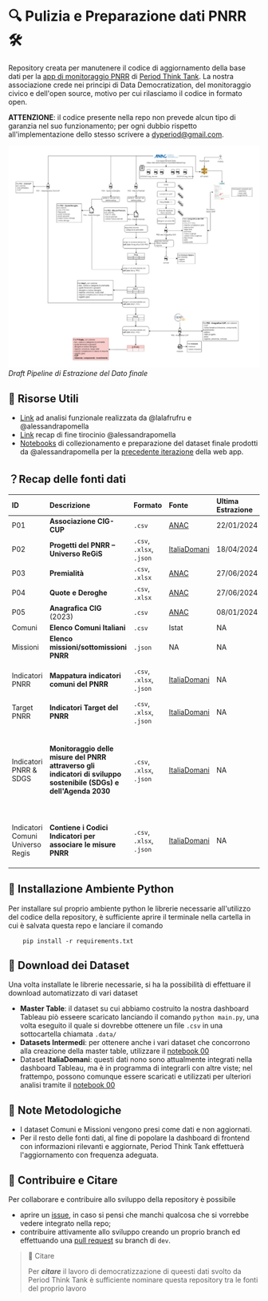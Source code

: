 # 🔍 Pulizia e Preparazione dati PNRR 🛠️
Repository creata per manutenere il codice di aggiornamento della base dati per la [app di monitoraggio PNRR](https://public.tableau.com/app/profile/period.thinktank/viz/AnalisiPnrrimpattidigenere/Home) di [Period Think Tank](https://www.thinktankperiod.org/). La nostra associazione crede nei principi di Data Democratization, del monitoraggio civico e dell'open source, motivo per cui rilasciamo il codice in formato open. 

**ATTENZIONE**: il codice presente nella repo non prevede alcun tipo di garanzia nel suo funzionamento; per ogni dubbio rispetto all'implementazione dello stesso scrivere a dyperiod@gmail.com. 

![draft](docs/draft_pipeline.jpeg)
*Draft Pipeline di Estrazione del Dato finale*

## 📝 Risorse Utili 
* [Link](https://docs.google.com/document/d/1HaHIbAhVGqhypHSc_gMIXG6Z4ioIH56mi-BsnI2Ty1w/edit#heading=h.r13rq9c3hkqr) ad analisi funzionale realizzata da @lalafrufru e @alessandrapomella  
* [Link](https://docs.google.com/document/d/15TFWF38qALM83yI11kMPHrwp-16bFSK8/edit) recap di fine tirocinio @alessandrapomella
* [Notebooks](notebooks/data_prep_old) di collezionamento e preparazione del dataset finale prodotti da @alessandrapomella per la [precedente iterazione](https://github.com/PeriodThinkTank/analisi-dati-pnrr) della web app. 


## ？Recap delle fonti dati 
| ID | Descrizione | Formato | Fonte | Ultima Estrazione | Ultimo Aggiornamento | Freq. Aggiornamento | Commenti |  
|:---------|:------|:--------|:------------------|:---------|:---------|:------|:----|
| P01 | **Associazione CIG-CUP** | `.csv`| [ANAC](https://dati.anticorruzione.it/opendata/dataset/cup) | 22/01/2024 | 02/09/2025 | Mensile | NA |
| P02 | **Progetti del PNRR – Universo ReGiS** | `.csv`, `.xlsx`, `.json` | [ItaliaDomani](https://www.italiadomani.gov.it/content/sogei-ng/it/it/catalogo-open-data/Progetti_del_PNRR_Universo_ReGiS.html)| 18/04/2024 | 18/04/2024 (v6) | Non più aggiornato | DA NON UTILIZZARE |
| P03 | **Premialità** | `.csv`, `.xlsx` | [ANAC](https://dati.anticorruzione.it/opendata/dataset/misurepremiali-pnrrpnc) | 27/06/2024 | 02/09/2025 | Mensile | NA |
| P04 | **Quote e Deroghe** | `.csv`, `.xlsx` | [ANAC](https://dati.anticorruzione.it/opendata/dataset/indicatori-pnrrpnc) | 27/06/2024 | 02/09/2025 | Mensile | NA |
| P05 | **Anagrafica CIG** (2023) | `.csv` | [ANAC](https://dati.anticorruzione.it/opendata/dataset/cig) | 08/01/2024 | 02/09/2025 | Mensile | NA |
| Comuni | **Elenco Comuni Italiani** | `.csv` | Istat | NA | NA | NA | NA |
| Missioni | **Elenco missioni/sottomissioni PNRR** | `.json`| NA | NA | NA | NA | NA |
| Indicatori PNRR | **Mappatura indicatori comuni del PNRR** |  `.csv`, `.xlsx`, `.json` | [ItaliaDomani](https://www.italiadomani.gov.it/content/sogei-ng/it/it/catalogo-open-data/mappatura-degli-indicatori-comuni-europei-per-misura-del-pnrr.html) | NA | 31/08/2025 | 31/08/2025 | Dataset citato nell'articolo di [inGenere](https://www.ingenere.it/articoli/forma-senza-sostanza) |
| Target PNRR | **Indicatori Target del PNRR** | `.csv`, `.xlsx`, `.json` | [ItaliaDomani](https://www.italiadomani.gov.it/content/sogei-ng/it/it/catalogo-open-data/indicatori-target-dei-progetti-del-pnrr.html) | NA | 30/06/2025 | 30/06/2025 | NA |
| Indicatori PNRR & SDGS | **Monitoraggio delle misure del PNRR attraverso gli indicatori di sviluppo sostenibile (SDGs) e dell'Agenda 2030** |  `.csv`, `.xlsx`, `.json` | [ItaliaDomani](https://www.italiadomani.gov.it/content/sogei-ng/it/it/catalogo-open-data/avanzamento-degli-indicatori-comuni-europei-per-misura-del-pnrr.html) | NA | 31/08/2025 (v8) | 31/08/2025 | Dataset di interesse per alcune misure presenti che potrebbero impattare direttamente sul genere e inclusività |
| Indicatori Comuni Universo Regis | **Contiene i Codici Indicatori per associare le misure PNRR** |  `.csv`, `.xlsx`, `.json` | [ItaliaDomani](https://www.italiadomani.gov.it/content/sogei-ng/it/it/catalogo-open-data/indicatori-comuni-europei-per-progetto-del-pnrr.html) | NA | 30/06/2025 (v5) | 30/06/2025 | Dataset di interesse per l'incrocio con misure e submisure |

## 🐍 Installazione Ambiente Python 
Per installare sul proprio ambiente python le librerie necessarie all'utilizzo del codice della repository, è sufficiente aprire il terminale nella cartella in cui è salvata questa repo e lanciare il comando  

````
    pip install -r requirements.txt
````

## 💾 Download dei Dataset 
Una volta installate le librerie necessarie, si ha la possibilità di  effettuare il download automatizzato di vari dataset
* **Master Table**: il dataset su cui abbiamo costruito la nostra dashboard Tableau piò esseere scaricato lanciando il comando `python main.py`, una volta eseguito il quale si dovrebbe ottenere  un file `.csv` in una sottocartella chiamata `.data/`
* **Datasets Intermedi**: per ottenere anche i vari dataset che concorrono alla creazione della master table, utilizzare il [notebook 00](notebooks/01_create_master_table.ipynb)
* Dataset **ItaliaDomani**: questi dati nono sono attualmente integrati nella dashboard Tableau, ma è in programma di integrarli con altre viste; nel frattempo, possono comunque essere scaricati e utilizzati per ulteriori analisi tramite il [notebook 00](notebooks/01_create_master_table.ipynb) 


## 📕 Note Metodologiche 
* I dataset Comuni e Missioni vengono presi come dati e non aggiornati.
* Per il resto delle fonti dati, al fine di popolare la dashboard di frontend con informazioni rilevanti e aggiornate, Period Think Tank effettuerà l'aggiornamento con frequenza adeguata. 

## 🤝 Contribuire e Citare 
Per collaborare e contribuire allo sviluppo della repository è possibile 
* aprire un [issue](https://docs.github.com/en/issues/tracking-your-work-with-issues/creating-an-issue), in caso si pensi che manchi qualcosa che si vorrebbe vedere integrato nella repo;
* contribuire attivamente allo sviluppo creando un proprio branch ed effettuando una [pull request](https://docs.github.com/en/pull-requests/collaborating-with-pull-requests/proposing-changes-to-your-work-with-pull-requests/about-pull-requests) su branch di `dev`. 

> 📘 Citare  
>
> Per ***citare*** il lavoro di democratizzazione di queesti dati svolto da Period Think Tank è sufficiente nominare questa repository tra le fonti del proprio lavoro

